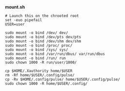 **mount.sh**

    # Launch this on the chrooted root
    set -euo pipefail
    USER=user

    sudo mount -o bind /dev/ dev/
    sudo mount -o bind /dev/pts dev/pts
    sudo mount -o bind /dev/shm dev/shm
    sudo mount -o bind /proc/ proc/
    sudo mount -o bind /sys/ sys/
    sudo mount -o bind /var/run/dbus/ var/run/dbus
    sudo mount -o bind /run/ run
    sudo chown 1000 -R run/user/1000/
    
    cp $HOME/.Xauthority home/$USER
    rm -Rf home/$USER/.config/pulse/
    cp -Rv $HOME/.config/pulse/ home/$USER/.config/pulse/
    sudo chown 1000 -R home/$USER/.config/
